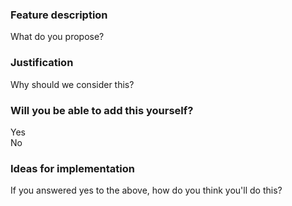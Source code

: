 ### Feature description

What do you propose?

### Justification

Why should we consider this?

### Will you be able to add this yourself?

Yes\
No

### Ideas for implementation

If you answered yes to the above, how do you think you'll do this?
